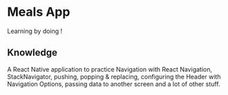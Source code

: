 # Meals App
Learning by doing !

## Knowledge
A React Native application to practice Navigation with React Navigation, StackNavigator, pushing, popping & replacing, configuring the Header with Navigation Options, passing data to another screen and a lot of other stuff.
